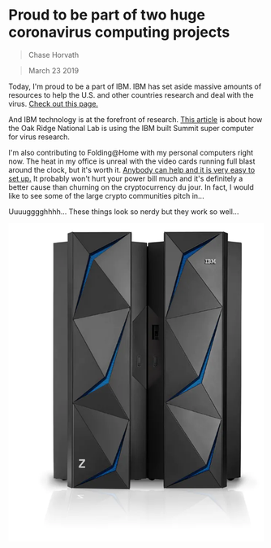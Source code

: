 # Proud to be part of two huge coronavirus computing projects
> Chase Horvath

> March 23 2019

Today, I'm proud to be a part of IBM. IBM has set aside massive amounts of resources to help the U.S.
and other countries research and deal with the virus. 
[Check out this page.](https://www.ibm.com/thought-leadership/covid19/)


And IBM technology is at the forefront of research. [This article](https://www.ibm.com/blogs/nordic-msp/ibm-supercomputer-summit-attacks-coronavirus/) 
is about how the Oak Ridge National Lab is using the IBM built Summit super computer for virus research.


I'm also contributing to Folding@Home with my personal computers right now. The heat in my office is unreal
with the video cards running full blast around the clock, but it's worth it. 
[Anybody can help and it is very easy to set up.](https://foldingathome.org/)
It probably won't hurt your power bill much and it's definitely a better cause than churning on the cryptocurrency du jour. 
In fact, I would like to see some of the large crypto communities pitch in...

Uuuugggghhhh... These things look so nerdy but they work so well...

![](https://raw.githubusercontent.com/SpaceShipChase/SpaceShipChase.github.io/master/Posts/2020-03-32/z_hardware_img-RT-z14-2x.webp)
